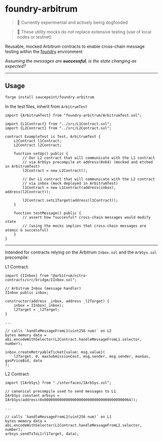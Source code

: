 # foundry-arbitrum

> 🚧 Currently experimental and actively being dogfooded

> 🚨 These utility mocks do not replace extensive testing (use of local nodes or testnet)

Reusable, mocked Arbitrum contracts to enable cross-chain message testing within the [foundry](https://book.getfoundry.sh) environment

*Assuming the messages are **successful**, is the state changing as expected?*

---

## Usage

```bash
forge install saucepoint/foundry-arbitrum
```

In the test files, inherit from `ArbitrumTest`

```solidity
import {ArbitrumTest} from "foundry-arbitrum/ArbitrumTest.sol";

import {L1Contract} from "../src/L1Contract.sol";
import {L2Contract} from "../src/L2Contract.sol";

contract ExampleTest is Test, ArbitrumTest {
    L1Contract l1Contract;
    L2Contract l2Contract;

    function setUp() public {
        // Our L2 contract that will communicate with the L1 contract
        // via ArbSys precompile at address(0x64) (mocked and etched in ArbitrumTest)
        l2Contract = new L2Contract();

        // Our L1 contract that will communicate with the L2 contract
        // via inbox (mock deployed in ArbitrumTest)
        l1Contract = new L1Contract(address(inbox), address(l2Contract));

        l2Contract.setL1Target(address(l1Contract));
    }

    function testMessage() public {
        // assert how *succesful* cross-chain messages would modify state
        // (using the mocks implies that cross-chain messages are atomic & successful)
    }
}
```

---

Intended for contracts relying on the Arbitrum `Inbox.sol` and the `ArbSys.sol` precompile:

L1 Contract:
```solidity
import {IInbox} from "@arbitrum/nitro-contracts/src/bridge/IInbox.sol";

// Arbitrum Inbox (message handler)
IInbox public inbox;

constructor(address _inbox, address _l2Target) {
    inbox = IInbox(_inbox);
    l2Target = _l2Target;
}

...

// calls `handleMessageFromL1(uint256 num)` on L2
bytes memory data = abi.encodeWithSelector(L2Contract.handleMessageFromL1.selector, number);

inbox.createRetryableTicket{value: msg.value}(
    l2Target, 0, maxSubmissionCost, msg.sender, msg.sender, maxGas, gasPriceBid, data
);
```

L2 Contract:
```solidity
import {IArbSys} from "./interfaces/IArbSys.sol";

// canonical precompile used to send messages to L1
IArbSys constant arbsys = IArbSys(address(0x0000000000000000000000000000000000000064));

...

// calls `handleMessageFromL2(uint256 num)` on L1
bytes memory data = abi.encodeWithSelector(L1Contract.handleMessageFromL2.selector, number);
arbsys.sendTxToL1(l1Target, data);
```

